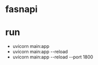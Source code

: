 # fasnapi



# run
- uvicorn main:app
- uvicorn main:app --reload
- uvicorn main:app --reload --port 1800